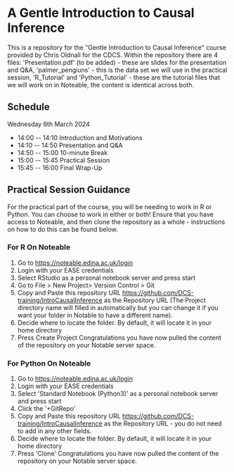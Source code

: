 # A Gentle Introduction to Causal Inference
This is a repository for the "Gentle Introduction to Causal Inference" course provided by Chris Oldnall for the CDCS. Within the repository there are 4 files: 'Presentation.pdf' (to be added) - these are slides for the presentation and Q&A, 'palmer_pengiuns' - this is the data set we will use in the practical session, 'R_Tutorial' and 'Python_Tutorial' - these are the tutorial files that we will work on in Noteable, the content is identical across both.

## Schedule

Wednesday 6th March 2024
- 14:00 -- 14:10 Introduction and Motivations
- 14:10 -- 14:50 Presentation and Q&A
- 14:50 -- 15:00 10-minute Break
- 15:00 -- 15:45 Practical Session
- 15:45 -- 16:00 Final Wrap-Up

## Practical Session Guidance

For the practical part of the course, you will be needing to work in R or Python. You can choose to work in either or both! Ensure that you have access to Noteable, and then clone the repository as a whole - instructions on how to do this can be found below.

### For R On Noteable

1. Go to https://noteable.edina.ac.uk/login
2. Login with your EASE credentials
3. Select RStudio as a personal notebook server and press start
4. Go to File > New Project> Version Control > Git
5. Copy and Paste this repository URL https://github.com/DCS-training/IntroCausalInference as the Repository URL (The Project directory name will filled in automatically but you can change it if you want your folder in Notable to have a different name).
6. Decide where to locate the folder. By default, it will locate it in your home directory
7. Press Create Project
Congratulations you have now pulled the content of the repository on your Notable server space.

### For Python On Noteable

1. Go to https://noteable.edina.ac.uk/login
2. Login with your EASE credentials
3. Select 'Standard Notebook (Python3)' as a personal notebook server and press start
4. Click the '+GitRepo'
5. Copy and Paste this repository URL https://github.com/DCS-training/IntroCausalInference as the Repository URL - you do not need to add in any other fields.
6. Decide where to locate the folder. By default, it will locate it in your home directory
7. Press 'Clone'
Congratulations you have now pulled the content of the repository on your Notable server space.
